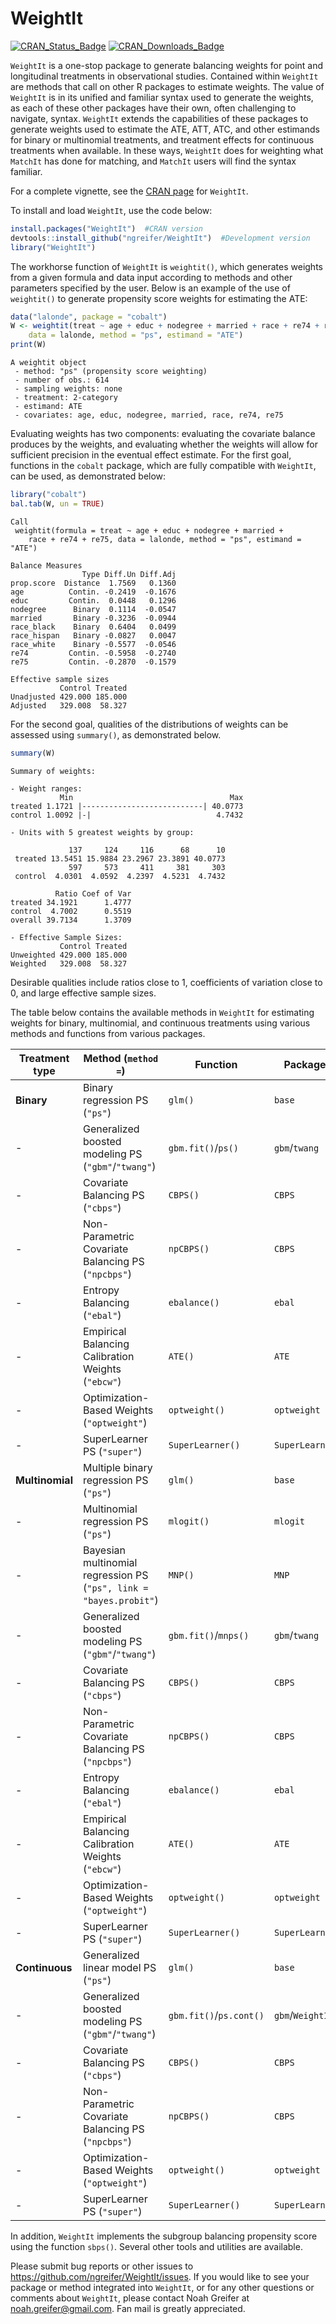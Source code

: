 
<!-- README.md is generated from README.Rmd. Please edit that file -->

# WeightIt

[![CRAN\_Status\_Badge](http://r-pkg.org/badges/version-last-release/WeightIt?color=0047ab)](https://cran.r-project.org/package=WeightIt)
[![CRAN\_Downloads\_Badge](http://cranlogs.r-pkg.org/badges/WeightIt?color=0047ab)](https://cran.r-project.org/package=WeightIt)

`WeightIt` is a one-stop package to generate balancing weights for point
and longitudinal treatments in observational studies. Contained within
`WeightIt` are methods that call on other R packages to estimate
weights. The value of `WeightIt` is in its unified and familiar syntax
used to generate the weights, as each of these other packages have their
own, often challenging to navigate, syntax. `WeightIt` extends the
capabilities of these packages to generate weights used to estimate the
ATE, ATT, ATC, and other estimands for binary or multinomial treatments,
and treatment effects for continuous treatments when available. In these
ways, `WeightIt` does for weighting what `MatchIt` has done for
matching, and `MatchIt` users will find the syntax familiar.

For a complete vignette, see the [CRAN
page](https://CRAN.R-project.org/package=WeightIt) for `WeightIt`.

To install and load `WeightIt`, use the code below:

``` r
install.packages("WeightIt")  #CRAN version
devtools::install_github("ngreifer/WeightIt")  #Development version
library("WeightIt")
```

The workhorse function of `WeightIt` is `weightit()`, which generates
weights from a given formula and data input according to methods and
other parameters specified by the user. Below is an example of the use
of `weightit()` to generate propensity score weights for estimating the
ATE:

``` r
data("lalonde", package = "cobalt")
W <- weightit(treat ~ age + educ + nodegree + married + race + re74 + re75, 
    data = lalonde, method = "ps", estimand = "ATE")
print(W)
```

    A weightit object
     - method: "ps" (propensity score weighting)
     - number of obs.: 614
     - sampling weights: none
     - treatment: 2-category
     - estimand: ATE
     - covariates: age, educ, nodegree, married, race, re74, re75

Evaluating weights has two components: evaluating the covariate balance
produces by the weights, and evaluating whether the weights will allow
for sufficient precision in the eventual effect estimate. For the first
goal, functions in the `cobalt` package, which are fully compatible with
`WeightIt`, can be used, as demonstrated below:

``` r
library("cobalt")
bal.tab(W, un = TRUE)
```

    Call
     weightit(formula = treat ~ age + educ + nodegree + married + 
        race + re74 + re75, data = lalonde, method = "ps", estimand = "ATE")
    
    Balance Measures
                    Type Diff.Un Diff.Adj
    prop.score  Distance  1.7569   0.1360
    age          Contin. -0.2419  -0.1676
    educ         Contin.  0.0448   0.1296
    nodegree      Binary  0.1114  -0.0547
    married       Binary -0.3236  -0.0944
    race_black    Binary  0.6404   0.0499
    race_hispan   Binary -0.0827   0.0047
    race_white    Binary -0.5577  -0.0546
    re74         Contin. -0.5958  -0.2740
    re75         Contin. -0.2870  -0.1579
    
    Effective sample sizes
               Control Treated
    Unadjusted 429.000 185.000
    Adjusted   329.008  58.327

For the second goal, qualities of the distributions of weights can be
assessed using `summary()`, as demonstrated below.

``` r
summary(W)
```

    Summary of weights:
    
    - Weight ranges:
               Min                                   Max
    treated 1.1721 |---------------------------| 40.0773
    control 1.0092 |-|                            4.7432
    
    - Units with 5 greatest weights by group:
                                                    
                 137     124     116      68      10
     treated 13.5451 15.9884 23.2967 23.3891 40.0773
                 597     573     411     381     303
     control  4.0301  4.0592  4.2397  4.5231  4.7432
    
              Ratio Coef of Var
    treated 34.1921      1.4777
    control  4.7002      0.5519
    overall 39.7134      1.3709
    
    - Effective Sample Sizes:
               Control Treated
    Unweighted 429.000 185.000
    Weighted   329.008  58.327

Desirable qualities include ratios close to 1, coefficients of variation
close to 0, and large effective sample sizes.

The table below contains the available methods in `WeightIt` for
estimating weights for binary, multinomial, and continuous treatments
using various methods and functions from various
packages.

| Treatment type  | Method (`method =`)                                                | Function                | Package          |
| --------------- | ------------------------------------------------------------------ | ----------------------- | ---------------- |
| **Binary**      | Binary regression PS (`"ps"`)                                      | `glm()`                 | `base`           |
| \-              | Generalized boosted modeling PS (`"gbm"`/`"twang"`)                | `gbm.fit()`/`ps()`      | `gbm`/`twang`    |
| \-              | Covariate Balancing PS (`"cbps"`)                                  | `CBPS()`                | `CBPS`           |
| \-              | Non-Parametric Covariate Balancing PS (`"npcbps"`)                 | `npCBPS()`              | `CBPS`           |
| \-              | Entropy Balancing (`"ebal"`)                                       | `ebalance()`            | `ebal`           |
| \-              | Empirical Balancing Calibration Weights (`"ebcw"`)                 | `ATE()`                 | `ATE`            |
| \-              | Optimization-Based Weights (`"optweight"`)                         | `optweight()`           | `optweight`      |
| \-              | SuperLearner PS (`"super"`)                                        | `SuperLearner()`        | `SuperLearner`   |
| **Multinomial** | Multiple binary regression PS (`"ps"`)                             | `glm()`                 | `base`           |
| \-              | Multinomial regression PS (`"ps"`)                                 | `mlogit()`              | `mlogit`         |
| \-              | Bayesian multinomial regression PS (`"ps", link = "bayes.probit"`) | `MNP()`                 | `MNP`            |
| \-              | Generalized boosted modeling PS (`"gbm"`/`"twang"`)                | `gbm.fit()`/`mnps()`    | `gbm`/`twang`    |
| \-              | Covariate Balancing PS (`"cbps"`)                                  | `CBPS()`                | `CBPS`           |
| \-              | Non-Parametric Covariate Balancing PS (`"npcbps"`)                 | `npCBPS()`              | `CBPS`           |
| \-              | Entropy Balancing (`"ebal"`)                                       | `ebalance()`            | `ebal`           |
| \-              | Empirical Balancing Calibration Weights (`"ebcw"`)                 | `ATE()`                 | `ATE`            |
| \-              | Optimization-Based Weights (`"optweight"`)                         | `optweight()`           | `optweight`      |
| \-              | SuperLearner PS (`"super"`)                                        | `SuperLearner()`        | `SuperLearner`   |
| **Continuous**  | Generalized linear model PS (`"ps"`)                               | `glm()`                 | `base`           |
| \-              | Generalized boosted modeling PS (`"gbm"`/`"twang"`)                | `gbm.fit()`/`ps.cont()` | `gbm`/`WeightIt` |
| \-              | Covariate Balancing PS (`"cbps"`)                                  | `CBPS()`                | `CBPS`           |
| \-              | Non-Parametric Covariate Balancing PS (`"npcbps"`)                 | `npCBPS()`              | `CBPS`           |
| \-              | Optimization-Based Weights (`"optweight"`)                         | `optweight()`           | `optweight`      |
| \-              | SuperLearner PS (`"super"`)                                        | `SuperLearner()`        | `SuperLearner`   |

In addition, `WeightIt` implements the subgroup balancing propensity
score using the function `sbps()`. Several other tools and utilities are
available.

Please submit bug reports or other issues to
<https://github.com/ngreifer/WeightIt/issues>. If you would like to see
your package or method integrated into `WeightIt`, or for any other
questions or comments about `WeightIt`, please contact Noah Greifer at
<noah.greifer@gmail.com>. Fan mail is greatly appreciated.
